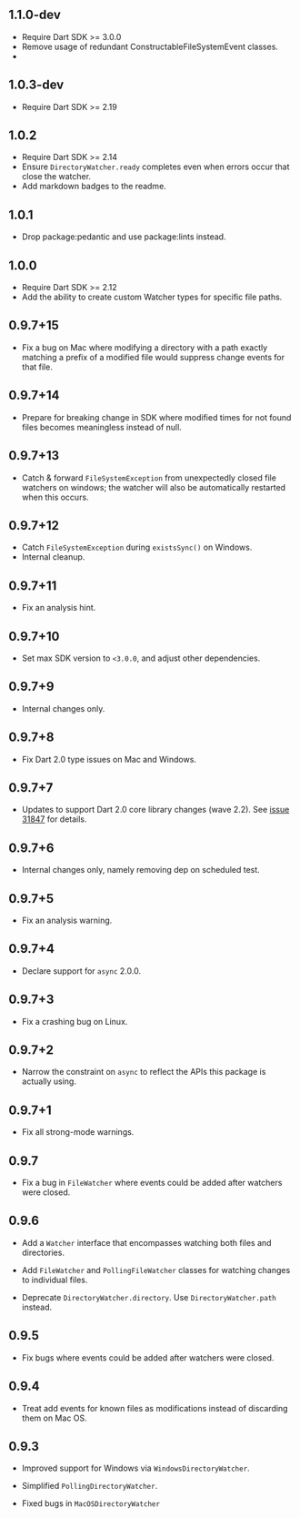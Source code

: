 ## 1.1.0-dev

- Require Dart SDK >= 3.0.0
- Remove usage of redundant ConstructableFileSystemEvent classes.
- 
## 1.0.3-dev

- Require Dart SDK >= 2.19

## 1.0.2

- Require Dart SDK >= 2.14
- Ensure `DirectoryWatcher.ready` completes even when errors occur that close the watcher.
- Add markdown badges to the readme.

## 1.0.1

* Drop package:pedantic and use package:lints instead.

## 1.0.0

* Require Dart SDK >= 2.12
* Add the ability to create custom Watcher types for specific file paths.

## 0.9.7+15

* Fix a bug on Mac where modifying a directory with a path exactly matching a
  prefix of a modified file would suppress change events for that file.

## 0.9.7+14

* Prepare for breaking change in SDK where modified times for not found files
  becomes meaningless instead of null.

## 0.9.7+13

* Catch & forward `FileSystemException` from unexpectedly closed file watchers
  on windows; the watcher will also be automatically restarted when this occurs.

## 0.9.7+12

* Catch `FileSystemException` during `existsSync()` on Windows.
* Internal cleanup.

## 0.9.7+11

* Fix an analysis hint.

## 0.9.7+10

* Set max SDK version to `<3.0.0`, and adjust other dependencies.

## 0.9.7+9

* Internal changes only.

## 0.9.7+8

* Fix Dart 2.0 type issues on Mac and Windows.

## 0.9.7+7

* Updates to support Dart 2.0 core library changes (wave 2.2).
  See [issue 31847][sdk#31847] for details.

  [sdk#31847]: https://github.com/dart-lang/sdk/issues/31847


## 0.9.7+6

* Internal changes only, namely removing dep on scheduled test.

## 0.9.7+5

* Fix an analysis warning.

## 0.9.7+4

* Declare support for `async` 2.0.0.

## 0.9.7+3

* Fix a crashing bug on Linux.

## 0.9.7+2

* Narrow the constraint on `async` to reflect the APIs this package is actually
  using.

## 0.9.7+1

* Fix all strong-mode warnings.

## 0.9.7

* Fix a bug in `FileWatcher` where events could be added after watchers were
  closed.

## 0.9.6

* Add a `Watcher` interface that encompasses watching both files and
  directories.

* Add `FileWatcher` and `PollingFileWatcher` classes for watching changes to
  individual files.

* Deprecate `DirectoryWatcher.directory`. Use `DirectoryWatcher.path` instead.

## 0.9.5

* Fix bugs where events could be added after watchers were closed.

## 0.9.4

* Treat add events for known files as modifications instead of discarding them
  on Mac OS.

## 0.9.3

* Improved support for Windows via `WindowsDirectoryWatcher`.

* Simplified `PollingDirectoryWatcher`.

* Fixed bugs in `MacOSDirectoryWatcher`
